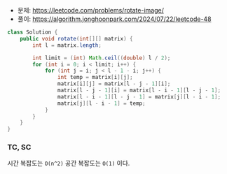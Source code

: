 - 문제: https://leetcode.com/problems/rotate-image/
- 풀이: https://algorithm.jonghoonpark.com/2024/07/22/leetcode-48

```java
class Solution {
    public void rotate(int[][] matrix) {
        int l = matrix.length;

        int limit = (int) Math.ceil((double) l / 2);
        for (int i = 0; i < limit; i++) {
            for (int j = i; j < l - 1 - i; j++) {
                int temp = matrix[i][j];
                matrix[i][j] = matrix[l - j - 1][i];
                matrix[l - j - 1][i] = matrix[l - i - 1][l - j - 1];
                matrix[l - i - 1][l - j - 1] = matrix[j][l - i - 1];
                matrix[j][l - i - 1] = temp;
            }
        }
    }
}
```

### TC, SC

시간 복잡도는 `O(n^2)` 공간 복잡도는 `O(1)` 이다.
